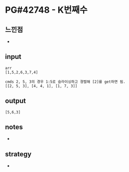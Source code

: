 # PG#42748 - K번째수

## 느낀점
* 

## input
```
arr
[1,5,2,6,3,7,4]

cmds 2, 5, 3의 경우 1:5로 슬라이싱하고 졍렬해 [2]를 get하면 됨.
[[2, 5, 3], [4, 4, 1], [1, 7, 3]]
```

## output
```
[5,6,3]
```

## notes
* 

## strategy
* 
